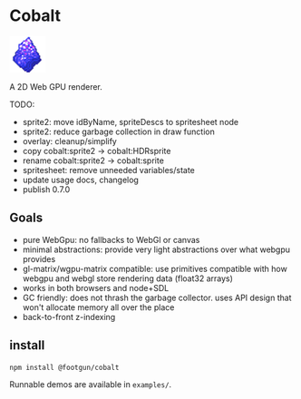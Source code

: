 # Cobalt

![A chunk of cobalt](cobaltx2.png)

A 2D Web GPU renderer.


TODO:

* sprite2: move idByName, spriteDescs to spritesheet node
* sprite2: reduce garbage collection in draw function
* overlay: cleanup/simplify
* copy cobalt:sprite2 -> cobalt:HDRsprite
* rename cobalt:sprite2 -> cobalt:sprite
* spritesheet: remove unneeded variables/state
* update usage docs, changelog
* publish 0.7.0


## Goals

* pure WebGpu: no fallbacks to WebGl or canvas
* minimal abstractions: provide very light abstractions over what webgpu provides
* gl-matrix/wgpu-matrix compatible: use primitives compatible with how webgpu and webgl store rendering data (float32 arrays)
* works in both browsers and node+SDL
* GC friendly: does not thrash the garbage collector. uses API design that won't allocate memory all over the place
* back-to-front z-indexing


## install

```bash
npm install @footgun/cobalt
```

Runnable demos are available in `examples/`.
